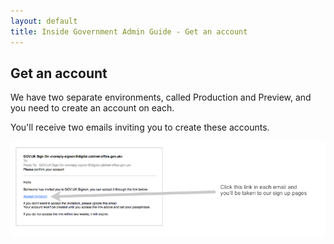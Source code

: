 ```yaml
---
layout: default
title: Inside Government Admin Guide - Get an account
---
```


## Get an account

We have two separate environments, called Production and Preview, and you need to create an account on each.

You'll receive two emails inviting you to create these accounts.


![Get an account](get-an-account.png)
